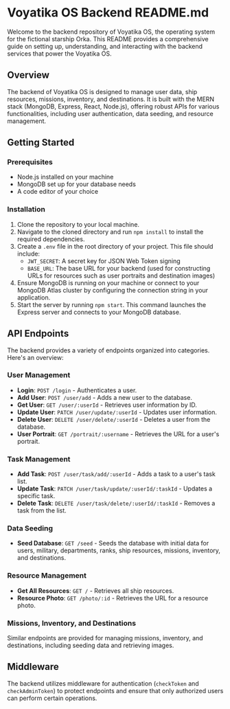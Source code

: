 # Voyatika OS Backend README.md

Welcome to the backend repository of Voyatika OS, the operating system for the fictional starship Orka. This README provides a comprehensive guide on setting up, understanding, and interacting with the backend services that power the Voyatika OS.

## Overview

The backend of Voyatika OS is designed to manage user data, ship resources, missions, inventory, and destinations. It is built with the MERN stack (MongoDB, Express, React, Node.js), offering robust APIs for various functionalities, including user authentication, data seeding, and resource management.

## Getting Started

### Prerequisites

- Node.js installed on your machine
- MongoDB set up for your database needs
- A code editor of your choice

### Installation

1. Clone the repository to your local machine.
2. Navigate to the cloned directory and run `npm install` to install the required dependencies.
3. Create a `.env` file in the root directory of your project. This file should include:
   - `JWT_SECRET`: A secret key for JSON Web Token signing
   - `BASE_URL`: The base URL for your backend (used for constructing URLs for resources such as user portraits and destination images)
4. Ensure MongoDB is running on your machine or connect to your MongoDB Atlas cluster by configuring the connection string in your application.
5. Start the server by running `npm start`. This command launches the Express server and connects to your MongoDB database.

## API Endpoints

The backend provides a variety of endpoints organized into categories. Here's an overview:

### User Management

- **Login**: `POST /login` - Authenticates a user.
- **Add User**: `POST /user/add` - Adds a new user to the database.
- **Get User**: `GET /user/:userId` - Retrieves user information by ID.
- **Update User**: `PATCH /user/update/:userId` - Updates user information.
- **Delete User**: `DELETE /user/delete/:userId` - Deletes a user from the database.
- **User Portrait**: `GET /portrait/:username` - Retrieves the URL for a user's portrait.

### Task Management

- **Add Task**: `POST /user/task/add/:userId` - Adds a task to a user's task list.
- **Update Task**: `PATCH /user/task/update/:userId/:taskId` - Updates a specific task.
- **Delete Task**: `DELETE /user/task/delete/:userId/:taskId` - Removes a task from the list.

### Data Seeding

- **Seed Database**: `GET /seed` - Seeds the database with initial data for users, military, departments, ranks, ship resources, missions, inventory, and destinations.

### Resource Management

- **Get All Resources**: `GET /` - Retrieves all ship resources.
- **Resource Photo**: `GET /photo/:id` - Retrieves the URL for a resource photo.

### Missions, Inventory, and Destinations

Similar endpoints are provided for managing missions, inventory, and destinations, including seeding data and retrieving images.

## Middleware

The backend utilizes middleware for authentication (`checkToken` and `checkAdminToken`) to protect endpoints and ensure that only authorized users can perform certain operations.